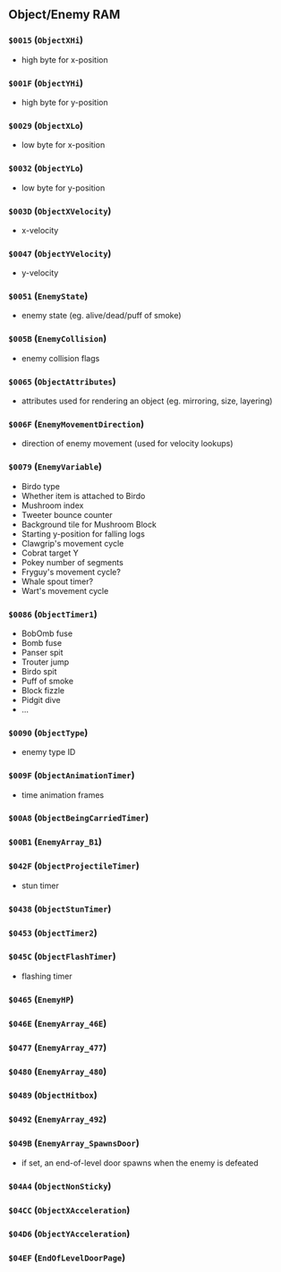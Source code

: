 ## Object/Enemy RAM

### `$0015`  (`ObjectXHi`)
- high byte for x-position

### `$001F`  (`ObjectYHi`)
- high byte for y-position

### `$0029`  (`ObjectXLo`)
- low byte for x-position

### `$0032`  (`ObjectYLo`)
- low byte for y-position

### `$003D`  (`ObjectXVelocity`)
- x-velocity

### `$0047`  (`ObjectYVelocity`)
- y-velocity

### `$0051`  (`EnemyState`)
- enemy state (eg. alive/dead/puff of smoke)

### `$005B`  (`EnemyCollision`)
- enemy collision flags

### `$0065`  (`ObjectAttributes`)
- attributes used for rendering an object (eg. mirroring, size, layering)

### `$006F`  (`EnemyMovementDirection`)
- direction of enemy movement (used for velocity lookups)

### `$0079`  (`EnemyVariable`)
- Birdo type
- Whether item is attached to Birdo
- Mushroom index
- Tweeter bounce counter
- Background tile for Mushroom Block
- Starting y-position for falling logs
- Clawgrip's movement cycle
- Cobrat target Y
- Pokey number of segments
- Fryguy's movement cycle?
- Whale spout timer?
- Wart's movement cycle

### `$0086`  (`ObjectTimer1`)
- BobOmb fuse
- Bomb fuse
- Panser spit
- Trouter jump
- Birdo spit
- Puff of smoke
- Block fizzle
- Pidgit dive
- ...

### `$0090`  (`ObjectType`)
- enemy type ID

### `$009F`  (`ObjectAnimationTimer`)
- time animation frames

### `$00A8`  (`ObjectBeingCarriedTimer`)

### `$00B1`  (`EnemyArray_B1`)

### `$042F` (`ObjectProjectileTimer`)
 - stun timer

### `$0438` (`ObjectStunTimer`)

### `$0453` (`ObjectTimer2`)

### `$045C` (`ObjectFlashTimer`)
  - flashing timer

### `$0465` (`EnemyHP`)

### `$046E` (`EnemyArray_46E`)

### `$0477` (`EnemyArray_477`)

### `$0480` (`EnemyArray_480`)

### `$0489` (`ObjectHitbox`)

### `$0492` (`EnemyArray_492`)

### `$049B` (`EnemyArray_SpawnsDoor`)
- if set, an end-of-level door spawns when the enemy is defeated

### `$04A4` (`ObjectNonSticky`)

### `$04CC` (`ObjectXAcceleration`)

### `$04D6` (`ObjectYAcceleration`)

### `$04EF` (`EndOfLevelDoorPage`)

